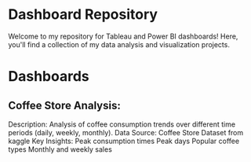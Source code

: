 # Dashboard Repository
Welcome to my repository for Tableau and Power BI dashboards! Here, you'll find a collection of my data analysis and visualization projects.

# Dashboards

## Coffee Store Analysis:

Description: Analysis of coffee consumption trends over different time periods (daily, weekly, monthly).
Data Source: Coffee Store Dataset from kaggle
Key Insights:
Peak consumption times
Peak days
Popular coffee types
Monthly and weekly sales
